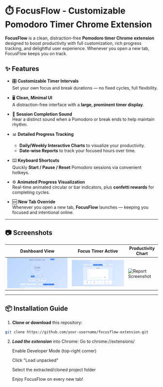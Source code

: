 # ⏱️ FocusFlow - Customizable Pomodoro Timer Chrome Extension

**FocusFlow** is a clean, distraction-free **Pomodoro timer Chrome extension** designed to boost productivity with full customization, rich progress tracking, and delightful user experience. Whenever you open a new tab, FocusFlow keeps you on track.

## ✨ Features

- 🎛️ **Customizable Timer Intervals**  
  Set your own focus and break durations — no fixed cycles, full flexibility.

- 🖥️ **Clean, Minimal UI**  
  A distraction-free interface with a **large, prominent timer display**.

- 🔔 **Session Completion Sound**  
  Hear a distinct sound when a Pomodoro or break ends to help maintain rhythm.

- 📊 **Detailed Progress Tracking**  
  - **Daily/Weekly Interactive Charts** to visualize your productivity.  
  - **Date-wise Reports** to track your focused hours over time.

- ⌨️ **Keyboard Shortcuts**  
  Quickly **Start / Pause / Reset** Pomodoro sessions via convenient hotkeys.

- ⚙️ **Animated Progress Visualization**  
  Real-time animated circular or bar indicators, plus **confetti rewards** for completing cycles.

- 🆕 **New Tab Override**  
  Whenever you open a new tab, **FocusFlow** launches — keeping you focused and intentional online.

---

## 📷 Screenshots

| Dashboard View                  | Focus Timer Active            | Productivity Chart             |
|---------------------------------|-------------------------------|--------------------------------|
| ![Dashboard Screenshot](screenshots/ss1.png) | ![Timer Screenshot](screenshots/ss2.png) | ![Report Screenshot](screenshots/ss3.png) |

---

## 📦 Installation Guide

1. **Clone or download** this repository:

```bash
git clone https://github.com/your-username/focusflow-extension.git
```
2. ***Load the extension*** into Chrome:
   Go to chrome://extensions/
   
   Enable Developer Mode (top-right corner)
   
   Click "Load unpacked"
   
   Select the extracted/cloned project folder
   
   Enjoy FocusFlow on every new tab!
